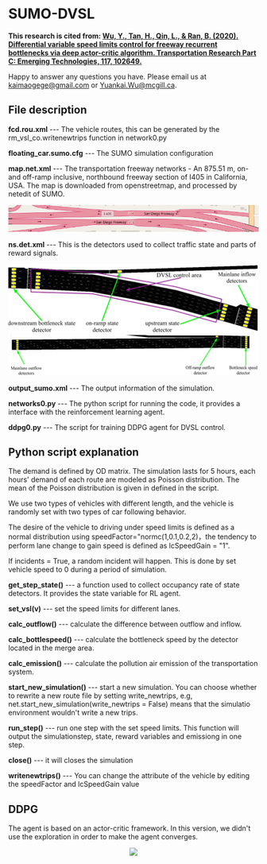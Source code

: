 # SUMO-DVSL

**This research is cited from: [Wu, Y., Tan, H., Qin, L., & Ran, B. (2020). Differential variable speed limits control for freeway recurrent bottlenecks via deep actor-critic algorithm. Transportation Research Part C: Emerging Technologies, 117, 102649.](https://www.sciencedirect.com/science/article/pii/S0968090X20305647?casa_token=5c2HAp7Zo3kAAAAA:Ru1scn94OrkQTm2dFrrKTn4W6HiiDOvCD0aNpGbXVhg9TQGRYhjaMep4tBQDvy66Xho8A4hr)**

Happy to answer any questions you have. Please email us at kaimaogege@gmail.com or Yuankai.Wu@mcgill.ca.

## File description
**fcd.rou.xml** --- The vehicle routes, this can be generated by the rm_vsl_co.writenewtrips function in network0.py

**floating_car.sumo.cfg** --- The SUMO simulation configuration

**map.net.xml** --- The transportation freeway networks - An 875.51 m, on- and off-ramp inclusive, northbound freeway section of I405 in California, USA. The map is downloaded from openstreetmap, and processed by netedit of SUMO.

![The road map](https://github.com/Kaimaoge/SUMO-DVSL/blob/master/osmnew.png)

**ns.det.xml** --- This is the detectors used to collect traffic state and parts of reward signals.

![The detectors 1](https://github.com/Kaimaoge/SUMO-DVSL/blob/master/state_action-min(1).jpg)
![The detectors 2](https://github.com/Kaimaoge/SUMO-DVSL/blob/master/downstream-mina.jpg)

**output_sumo.xml** --- The output information of the simulation.

**networks0.py** --- The python script for running the code, it provides a interface with the reinforcement learning agent.

**ddpg0.py** --- The script for training DDPG agent for DVSL control.

## Python script explanation

The demand is defined by OD matrix. The simulation lasts for 5 hours, each hours' demand of each route are modeled as Poisson distribution. The mean of the Poisson distribution is given in defined in the script.

We use two types of vehicles with different length, and the vehicle is randomly set with two types of car following behavior.

The desire of the vehicle to driving under speed limits is defined as a normal distribution using speedFactor="normc(1,0.1,0.2,2)，the tendency to perform lane change to gain speed is defined as lcSpeedGain = "1".

If incidents = True, a random incident will happen. This is done by set vehicle speed to 0 during a period of simulation.

**get_step_state()** --- a function used to collect occupancy rate of state detectors. It provides the state variable for RL agent.

**set_vsl(v)** --- set the speed limits for different lanes.

**calc_outflow()** --- calculate the difference between outflow and inflow.

**calc_bottlespeed()** --- calculate the bottleneck speed by the detector located in the merge area.

**calc_emission()** --- calculate the pollution air emission of the transportation system.

**start_new_simulation()** --- start a new simulation. You can choose whether to rewrite a new route file by setting write_newtrips, e.g, net.start_new_simulation(write_newtrips = False) means that the simulatio environment wouldn't write a new trips.

**run_step()** --- run one step with the set speed limits. This function will output the simulationstep, state, reward variables and emissiong in one step.

**close()** --- it will closes the simulation

**writenewtrips()** --- You can change the attribute of the vehicle by editing the speedFactor and lcSpeedGain value


## DDPG 

The agent is based on an actor-critic framework. In this version, we didn't use the exploration in order to make the agent converges.

<div align="center"><img height="450" src="https://github.com/Kaimaoge/SUMO-DVSL/blob/master/archi.jpg"/></div>





